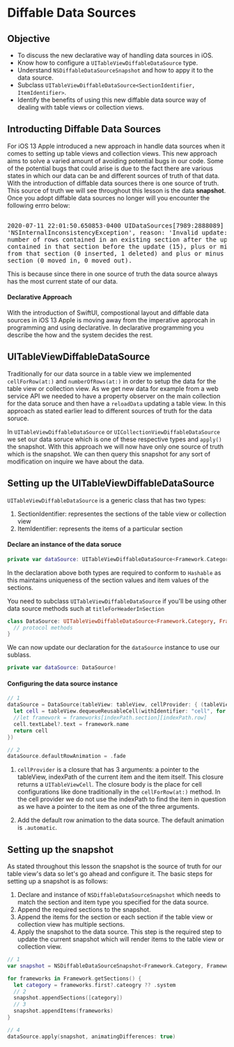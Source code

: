 # Diffable Data Sources

## Objective 

* To discuss the new declarative way of handling data sources in iOS. 
* Know how to configure a `UITableViewDiffableDataSource` type. 
* Understand `NSDiffableDataSourceSnapshot` and how to appy it to the data source. 
* Subclass `UITableViewDiffableDataSource<SectionIdentifier, ItemIdentifier>`. 
* Identify the benefits of using this new diffable data source way of dealing with table views or collection views. 


## Introducting Diffable Data Sources

For iOS 13 Apple introduced a new approach in handle data sources when it comes to setting up table views and collection views. This new approach aims to solve a varied amount of avoiding potential bugs in our code. Some of the potential bugs that could arise is due to the fact there are various states in which our data can be and different sources of truth of that data. With the introduction of diffable data sources there is one source of truth. This source of truth we will see throughout this lesson is the data **snapshot**. Once you adopt diffable data sources no longer will you encounter the following errro below: 

<pre> 
2020-07-11 22:01:50.650853-0400 UIDataSources[7989:2888089] *** Terminating app due to uncaught exception 
'NSInternalInconsistencyException', reason: 'Invalid update: invalid number of rows in section 0. The 
number of rows contained in an existing section after the update (15) must be equal to the number of rows
contained in that section before the update (15), plus or minus the number of rows inserted or deleted 
from that section (0 inserted, 1 deleted) and plus or minus the number of rows moved into or out of that
section (0 moved in, 0 moved out).
</pre>


This is because since there in one source of truth the data source always has the most current state of our data. 

#### Declarative Approach 

With the introduction of SwiftUI, compostional layout and diffable data sources in iOS 13 Apple is moving away from the imperative approcah in programming and using declarative. In declarative programming you describe the how and the system decides the rest. 


## UITableViewDiffableDataSource 

Traditionally for our data source in a table view we implemented `cellForRow(at:)` and `numberOfRows(at:)` in order to setup the data for the table view or collection view. As we get new data for example from a web service API we needed to have a property observer on the main collection for the data soruce and then have a `reloadData` updating a table view. In this approach as stated earlier lead to different sources of truth for the data soruce. 

In `UITableViewDiffableDataSource` or `UICollectionViewDiffableDataSource` we set our data soruce which is one of these respective types and `apply()` the snapshot. With this approach we will now have only one source of truth which is the snapshot. We can then query this snapshot for any sort of modification on inquire we have about the data. 

## Setting up the UITableViewDiffableDataSource

`UITableViewDiffableDataSource` is a generic class that has two types: 

1. SectionIdentifier: representes the sections of the table view or collection view
2. ItemIdentifier: represents the items of a particular section 

#### Declare an instance of the data soruce 

```swift 
private var dataSource: UITableViewDiffableDataSource<Framework.Category, Framework>!
```
In the declaration above both types are required to conform to `Hashable` as this maintains uniqueness of the section values and item values of the sections. 

You need to subclass `UITableViewDiffableDataSource` if you'll be using other data source methods such at `titleForHeaderInSection`

```swift 
class DataSource: UITableViewDiffableDataSource<Framework.Category, Framework> {
  // protocol methods
}
```

We can now update our declaration for the `dataSource` instance to use our sublass. 

```swift 
private var dataSource: DataSource!
```


#### Configuring the data source instance

```swift 
// 1 
dataSource = DataSource(tableView: tableView, cellProvider: { (tableView, indexPath, framework) -> UITableViewCell? in
  let cell = tableView.dequeueReusableCell(withIdentifier: "cell", for: indexPath)
  //let framework = frameworks[indexPath.section][indexPath.row]
  cell.textLabel?.text = framework.name
  return cell
})

// 2 
dataSource.defaultRowAnimation = .fade
```

1. `cellProvider` is a closure that has 3 arguments: a pointer to the tableView, indexPath of the current item and the item itself. This closure returns a `UITableViewCell`. The closure body is the place for cell configurations like done traditionally in the `cellForRow(at:)` method. In the cell provider we do not use the indexPath to find the item in question as we have a pointer to the item as one of the three arguments. 

2. Add the default row animation to the data source. The default animation is `.automatic`.


## Setting up the snapshot 

As stated throughout this lesson the snapshot is the source of truth for our table view's data so let's go ahead and configure it. The basic steps for setting up a snapshot is as follows: 

1. Declare and instance of `NSDiffableDataSourceSnapshot` which needs to match the section and item type you specified for the data source. 
2. Append the required sections to the snapshot. 
3. Append the items for the section or each section if the table view or collection view has multiple sections. 
4. Apply the snapshot to the data source. This step is the required step to update the current snapshot which will render items to the table view or collection view. 

```swift 
// 1 
var snapshot = NSDiffableDataSourceSnapshot<Framework.Category, Framework>()

for frameworks in Framework.getSections() {
  let category = frameworks.first?.cateogry ?? .system
  // 2 
  snapshot.appendSections([category])
  // 3 
  snapshot.appendItems(frameworks)
}

// 4
dataSource.apply(snapshot, animatingDifferences: true)
```



